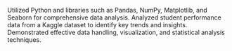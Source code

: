Utilized Python and libraries such as Pandas, NumPy, Matplotlib, and Seaborn for comprehensive data analysis.
Analyzed student performance data from a Kaggle dataset to identify key trends and insights.
Demonstrated effective data handling, visualization, and statistical analysis techniques.
